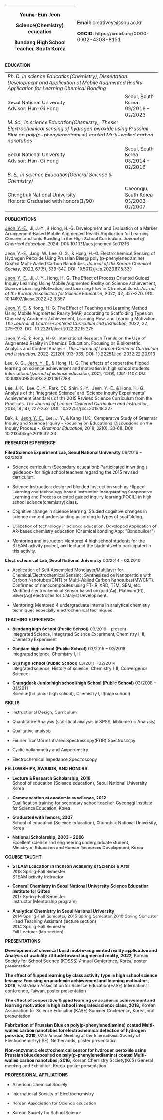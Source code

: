 <table>
<colgroup>
<col style="width: 45%" />
<col style="width: 54%" />
</colgroup>
<thead>
<tr class="header">
<th><p><strong>Young-Eun Jeon</strong></p>
<p>Science(Chemistry) education</p>
<p>Bundang High School Teacher, South Korea</p></th>
<td><p><strong>Email:</strong> creativeye@snu.ac.kr</p>
<p><strong>ORCID:</strong>
https://orcid.org/0000-0002-4303-8151</p></td>
</tr>
</thead>
<tbody>
</tbody>
</table>

**EDUCATION**

<table>
<colgroup>
<col style="width: 76%" />
<col style="width: 23%" />
</colgroup>
<tbody>
<tr class="odd">
<td colspan="2"><em>Ph. D. in science Education(Chemistry),
Dissertation: Development and Application of Mobile Augmented Reality
Application for Learning Chemical Bonding</em></td>
</tr>
<tr class="even">
<td>Seoul National University<br />
Advisor: Hun-Gi Hong</td>
<td>Seoul, South Korea<br />
09/2016 – 02/2023</td>
</tr>
<tr class="even">
<td colspan="2"><em>M. Sc., in science Education(Chemistry), Thesis:
Electrochemical sensing of hydrogen peroxide using Prussian Blue on
poly(p-phenylenediamine) coated Multi-walled carbon nanotubes</em></td>
</tr>
<tr class="odd">
<td>Seoul National University<br />
Advisor: Hun-Gi Hong</td>
<td>Seoul, South Korea<br />
03/2014 – 02/2016</td>
</tr>
<tr class="even">
<td><em>B. S., in science Education(General Science &amp;
Chemistry)</em></td>
<td></td>
</tr>
<tr class="odd">
<td>Chungbuk National University<br />
Honors: Graduated with honors(1/90)</td>
<td>Cheongju, South Korea<br />
03/2003 – 02/2007</td>
</tr>
</tbody>
</table>

**PUBLICATIONS**

<u>Jeon, Y.-E.</u>, Ji, J.-Y., & Hong, H.-G. Development and Evaluation
of a Marker Arrangement-Based Mobile Augmented Reality Application for
Learning Covalent and Ionic Bonding in the High School Curriculum.
*Journal of Chemical Education*, 2024. DOI: 10.1021/acs.jchemed.3c01316

<u>Jeon, Y.-E.</u>, Jang, W., Lee, G. G., & Hong, H.-G. Electrochemical
Sensing of Hydrogen Peroxide Using Prussian Blue@ poly
(p-phenylenediamine) Coated Multi-Walled Carbon Nanotubes. *Journal of
the Korean Chemical Society*, 2023, 67(5), 339-347. DOI:
10.5012/jkcs.2023.67.5.339

<u>Jeon, Y.-E</u>., Ji, J.-Y., Hong, H.-G. The Effect of Process
Oriented Guided Inquiry Learning Using Mobile Augmented Reality on
Science Achievement, Science Learning Motivation, and Learning Flow in
Chemical Bond. *Journal of the Korean Association for Science
Education*, 2022, 42, 357–370. DOI: 10.14697/jkase.2022.42.3.357

<u>Jeon, Y.-E.</u> & Hong, H.-G. The Effect of Teaching and Learning
Method Using Mobile Augmented Reality(MAR) according to Scaffolding
Types on Chemistry Academic Achievement, Learning Flow, and Learning
Motivation. *The Journal of Learner-Centered Curriculum and
Instruction,* 2022, 22, 275–293. DOI: 10.22251/jlcci.2022.22.15.275

<u>Jeon, Y.-E.</u> & Hong, H.-G. International Research Trends on the
Use of Augmented Reality in Chemical Education: Focusing on Bibliometric
Analysis and Content Analysis. *The Journal of Learner-Centered
Curriculum and Instruction*, 2022, 22(20), 913-936. DOI:
10.22251/jlcci.2022.22.20.913

Lee, G. G., <u>Jeon, Y.-E.</u>, & Hong, H.-G. The effects of cooperative
flipped learning on science achievement and motivation in high school
students. *International journal of science education*, 2021, 43(9),
1381-1407. DOI: 10.1080/09500693.2021.1917788

Lee, J.-K., Lee, C.-Y., Park, CK, Shin, S.-Y., <u>Jeon, Y.-E</u>., &
Hong, H.-G. Analysis of the ‘Integrated Science’ and ‘Science Inquiry
Experiments’ Achievement Standards of the 2015 Revised Science
Curriculum from the Practices. *The Journal of Learner-Centered
Curriculum and Instruction*, 2018, 18(14), 227-252. DOI:
10.22251/jlcci.2018.18.227

Bak, J., <u>Jeon, Y.-E.</u>, Lee, J. Y., & Kang, H.K., Comparative Study
of Grammar Inquiry and Science Inquiry - Focusing on Educational
Discussions on the Inquiry Process -. *Grammar Education*, 2018, 32(0),
33-68. DOI: 10.21850/kge.2018.32..33

**RESEARCH EXPERIENCE**

**Filed Science Experiment Lab, Seoul National University** 09/2016 –
02/2023

- Science curriculum (Secondary education): Participated in writing a
  guidebook for high school teachers regarding the 2015 revised
  curriculum.

- Science Instruction: designed blended instruction such as Flipped
  Learning and technology-based instruction incorporating Cooperative
  Learning and Process oriented guided inquiry learning(POGIL) in high
  school science(chemistry) class.

- Cognitive change in science learning: Studied cognitive changes in
  science content understanding according to types of scaffolding.

- Utilization of technology in science education: Developed Application
  of AR-based chemistry education (Chemical bonding App: "Bondbuilder")

- Mentoring and instructor: Mentored 4 high school students for the
  STEAM activity project, and lectured the students who participated in
  this activity.

**Electrochemical Lab, Seoul National University** 03/2014 – 02/2016

- Application of Self-Assembled Monolayer/Multilayer for
  Chemical/Electrochemical Sensing: Synthesized on Nanoparticle with
  Carbon Nanotubes(CNT) or Multi-Walled Carbon Nanotubes(MWCNT).
  Confirmed of nanocomposites using FT-IR, XRD, TEM, SEM, etc. Modified
  electrochemical Sensor based on gold(Au), Platinum(Pt), Silver(Ag)
  electrodes for Catalyst Development.

- Mentoring: Mentored 4 undergraduate interns in analytical chemistry
  techniques especially electrochemical techniques.

**TEACHING EXPERIENCE**

- **Bundang high School (Public School)** 03/2019 – present  
  Integrated Science, Integrated Science Experiment, Chemistry Ⅰ, Ⅱ,
  Chemistry Experiment

- **Gonjiam high school (Public School)** 03/2016 – 02/2018  
  Integrated science, Chemistry Ⅰ, Ⅱ

- **Suji high school (Public School)** 03/2011 – 02/2014  
  Integrated science, History of science, Chemistry Ⅰ, Ⅱ, Convergence
  Science

- **Chungdeok Junior high school/high School (Public School)** 03/2008 –
  02/2011  
  Science(for junior high school), Chemistry Ⅰ, Ⅱ(high school)

**SKILLS**

- Instructional Design, Curriculum

- Quantitative Analysis (statistical analysis in SPSS, bibliometric
  Analysis)

- Qualitative analysis

- Fourier Transform Infrared Spectroscopy(FTIR) Spectroscopy

- Cyclic voltammetry and Amperometry

- Electrochemical Impedance Spectroscopy

**FELLOWSHIPS, AWARDS, AND HONORS**

- **Lecture & Research Scholarship, 2018**  
  School of education (Science education), Seoul National University,
  Korea

- **Commendation of academic excellence, 2012**  
  Qualification training for secondary school teacher, Gyeonggi
  Institute for Science Education, Korea

- **Graduated with honors, 2007**  
  School of education (Science education), Chungbuk National University,
  Korea

<!-- -->

- **National Scholarship, 2003 – 2006**  
  Excellent science and engineering undergraduate student,  
  Ministry of Education and Human Resources Development, Korea

**COURSE TAUGHT**

- **STEAM Education in Incheon Academy of Science & Arts**  
  2018 Spring-Fall Semester  
  STEAM activity Instructor

- **General Chemistry in Seoul National University Science Education
  Institute for Gifted**  
  2017 Spring-Fall Semester  
  Instructor (Mentorship program)

- **Analytical Chemistry in Seoul National University**  
  2014 Spring-Fall Semester, 2015 Spring Semester, 2018 Spring
  Semester  
  Head Teaching Assistant (lecture section)  
  2014 Spring-Fall Semester  
  Full Lecturer (lab section)

**PRESENTATIONS**

**Development of chemical bond mobile-augmented reality application and
Analysis of usability attitude toward augmented reality, 2022,** Korean
Society for School Science (KOSSS) Annual Conference, Korea, poster
presentation 

**The effect of flipped learning by class activity type in high school
science lessons: Focusing on academic achievement and learning
motivation, 2018,** East-Asian Association for Science Education(EASE)
International conference, Taiwan, poster presentation  

**The effect of cooperative flipped learning on academic achievement and
learning motivation in high school integrated science class, 2018,**
Korean Association for Science Education(KASE) Summer Conference, Korea,
oral presentation

**Fabrication of Prussian Blue on poly(p-phenylenediamine) coated
Multi-walled carbon nanotubes for electrochemical detection of hydrogen
peroxide, 2016,** 67th Annual Meeting of the International Society of
Electrochemistry(ISE), Netherlands, poster presentation

**Non-enzymatic electrochemical sensor for hydrogen peroxide using
Prussian blue deposited on poly(p-phenylenediamine) coated Multi-walled
carbon nanotubes, 2016,** Korean Chemistry Society(KCS) General meeting
and Exhibition, Korea, poster presentation

**PROFESSIONAL AFFILIATIONS**

- American Chemical Society

- International Society of Electrochemistry

- Korean Association for Science education

- Korean Society for School Science
